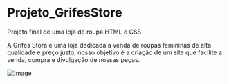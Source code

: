 # Projeto_GrifesStore
Projeto final de uma loja de roupa HTML e CSS

A Grifes Stora é uma loja dedicada a venda de roupas femininas de alta qualidade e preço justo, nosso objetivo é a criação de um site que facilite a venda, compra e divulgação de nossas peças.

![image](https://github.com/iasdias/Projeto_GrifesStore/assets/139179824/588d7f2e-57f9-45b4-a421-b8444da54274)

